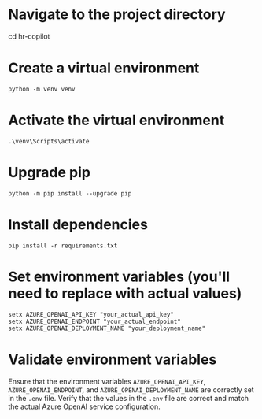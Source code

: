 # Navigate to the project directory
cd hr-copilot

# Create a virtual environment
```
python -m venv venv
```

# Activate the virtual environment
```
.\venv\Scripts\activate
```
# Upgrade pip
```
python -m pip install --upgrade pip
```

# Install dependencies
```
pip install -r requirements.txt
```
# Set environment variables (you'll need to replace with actual values)

```
setx AZURE_OPENAI_API_KEY "your_actual_api_key"
setx AZURE_OPENAI_ENDPOINT "your_actual_endpoint"
setx AZURE_OPENAI_DEPLOYMENT_NAME "your_deployment_name"
```

# Validate environment variables
Ensure that the environment variables `AZURE_OPENAI_API_KEY`, `AZURE_OPENAI_ENDPOINT`, and `AZURE_OPENAI_DEPLOYMENT_NAME` are correctly set in the `.env` file. Verify that the values in the `.env` file are correct and match the actual Azure OpenAI service configuration.
